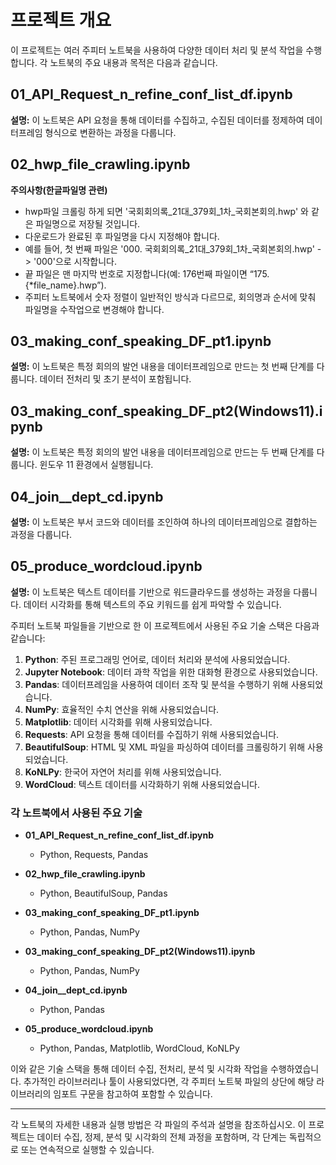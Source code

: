# 프로젝트 개요

이 프로젝트는 여러 주피터 노트북을 사용하여 다양한 데이터 처리 및 분석 작업을 수행합니다. 각 노트북의 주요 내용과 목적은 다음과 같습니다.

## 01_API_Request_n_refine_conf_list_df.ipynb

**설명:** 이 노트북은 API 요청을 통해 데이터를 수집하고, 수집된 데이터를 정제하여 데이터프레임 형식으로 변환하는 과정을 다룹니다.

## 02_hwp_file_crawling.ipynb

**주의사항(한글파일명 관련)**
- hwp파일 크롤링 하게 되면 '국회회의록_21대_379회_1차_국회본회의.hwp' 와 같은 파일명으로 저장될 것입니다.
- 다운로드가 완료된 후 파일명을 다시 지정해야 합니다.
- 예를 들어, 첫 번째 파일은 '000. 국회회의록_21대_379회_1차_국회본회의.hwp' -> '000'으로 시작합니다.
- 끝 파일은 맨 마지막 번호로 지정합니다(예: 176번째 파일이면 “175. {*file_name}.hwp”).
- 주피터 노트북에서 숫자 정렬이 일반적인 방식과 다르므로, 회의명과 순서에 맞춰 파일명을 수작업으로 변경해야 합니다.

## 03_making_conf_speaking_DF_pt1.ipynb

**설명:** 이 노트북은 특정 회의의 발언 내용을 데이터프레임으로 만드는 첫 번째 단계를 다룹니다. 데이터 전처리 및 초기 분석이 포함됩니다.

## 03_making_conf_speaking_DF_pt2(Windows11).ipynb

**설명:** 이 노트북은 특정 회의의 발언 내용을 데이터프레임으로 만드는 두 번째 단계를 다룹니다. 윈도우 11 환경에서 실행됩니다.

## 04_join__dept_cd.ipynb

**설명:** 이 노트북은 부서 코드와 데이터를 조인하여 하나의 데이터프레임으로 결합하는 과정을 다룹니다.

## 05_produce_wordcloud.ipynb

**설명:** 이 노트북은 텍스트 데이터를 기반으로 워드클라우드를 생성하는 과정을 다룹니다. 데이터 시각화를 통해 텍스트의 주요 키워드를 쉽게 파악할 수 있습니다.

주피터 노트북 파일들을 기반으로 한 이 프로젝트에서 사용된 주요 기술 스택은 다음과 같습니다:

1. **Python**: 주된 프로그래밍 언어로, 데이터 처리와 분석에 사용되었습니다.
2. **Jupyter Notebook**: 데이터 과학 작업을 위한 대화형 환경으로 사용되었습니다.
3. **Pandas**: 데이터프레임을 사용하여 데이터 조작 및 분석을 수행하기 위해 사용되었습니다.
4. **NumPy**: 효율적인 수치 연산을 위해 사용되었습니다.
5. **Matplotlib**: 데이터 시각화를 위해 사용되었습니다.
6. **Requests**: API 요청을 통해 데이터를 수집하기 위해 사용되었습니다.
7. **BeautifulSoup**: HTML 및 XML 파일을 파싱하여 데이터를 크롤링하기 위해 사용되었습니다.
8. **KoNLPy**: 한국어 자연어 처리를 위해 사용되었습니다.
9. **WordCloud**: 텍스트 데이터를 시각화하기 위해 사용되었습니다.

### 각 노트북에서 사용된 주요 기술

- **01_API_Request_n_refine_conf_list_df.ipynb**
  - Python, Requests, Pandas

- **02_hwp_file_crawling.ipynb**
  - Python, BeautifulSoup, Pandas

- **03_making_conf_speaking_DF_pt1.ipynb**
  - Python, Pandas, NumPy

- **03_making_conf_speaking_DF_pt2(Windows11).ipynb**
  - Python, Pandas, NumPy

- **04_join__dept_cd.ipynb**
  - Python, Pandas

- **05_produce_wordcloud.ipynb**
  - Python, Pandas, Matplotlib, WordCloud, KoNLPy

이와 같은 기술 스택을 통해 데이터 수집, 전처리, 분석 및 시각화 작업을 수행하였습니다. 추가적인 라이브러리나 툴이 사용되었다면, 각 주피터 노트북 파일의 상단에 해당 라이브러리의 임포트 구문을 참고하여 포함할 수 있습니다.

---

각 노트북의 자세한 내용과 실행 방법은 각 파일의 주석과 설명을 참조하십시오. 이 프로젝트는 데이터 수집, 정제, 분석 및 시각화의 전체 과정을 포함하며, 각 단계는 독립적으로 또는 연속적으로 실행할 수 있습니다.
